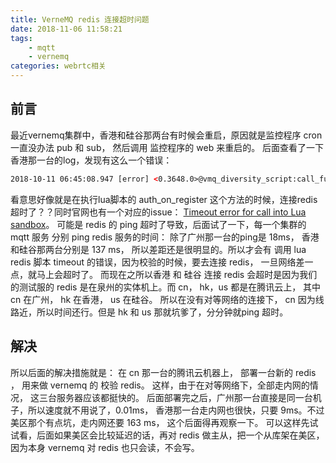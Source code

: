 ```yaml
---
title: VerneMQ redis 连接超时问题
date: 2018-11-06 11:58:21
tags: 
    - mqtt
    - vernemq
categories: webrtc相关
---
```

## 前言
最近vernemq集群中，香港和硅谷那两台有时候会重启，原因就是监控程序 cron 一直没办法 pub 和 sub， 然后调用 监控程序的 web 来重启的。
后面查看了一下香港那一台的log，发现有这么一个错误：
```html
2018-10-11 06:45:08.947 [error] <0.3648.0>@vmq_diversity_script:call_function:64 can't call into Lua sandbox for function auth_on_register due to {timeout,{gen_server,call,[<0.613.0>,{call_function,auth_on_register,[{addr,<<"220.130.153.xx">>},{port,1145},{mountpoint,<<>>},{client_id,<<"39f82305f5230abcc433ef5be342a">>},{username,<<"c177fc757d6be8534a57fa68fb910">>},{password,<<"xxx">>},{clean_session,false}]}]}}
```
看意思好像就是在执行lua脚本的 auth_on_register 这个方法的时候，连接redis超时了？？同时官网也有一个对应的issue： [Timeout error for call into Lua sandbox]( https://github.com/erlio/vernemq/issues/798)。
可能是 redis 的 ping 超时了导致，后面试了一下，每一个集群的 mqtt 服务 分别 ping redis 服务的时间：
除了广州那一台的ping是 18ms， 香港和硅谷那两台分别是 137 ms， 所以差距还是很明显的。所以才会有 调用 lua redis 脚本 timeout 的错误，因为校验的时候，要去连接 redis， 一旦网络差一点，就马上会超时了。
而现在之所以香港 和 硅谷 连接 redis 会超时是因为我们的测试服的 redis 是在泉州的实体机上。而 cn， hk，us 都是在腾讯云上， 其中 cn 在广州， hk 在香港， us 在硅谷。 所以在没有对等网络的连接下， cn 因为线路近，所以时间还行。但是 hk 和 us 那就坑爹了，分分钟就ping 超时。
## 解决
所以后面的解决措施就是： 在 cn 那一台的腾讯云机器上， 部署一台新的 redis ， 用来做 vernemq 的 校验 redis。 这样，由于在对等网络下，全部走内网的情况， 这三台服务器应该都挺快的。
后面部署完之后，广州那一台直接是同一台机子，所以速度就不用说了，0.01ms， 香港那一台走内网也很快，只要 9ms。不过美区那个有点坑，走内网还要 163 ms， 这个后面得再观察一下。
可以这样先试试看，后面如果美区会比较延迟的话，再对 redis 做主从，把一个从库架在美区， 因为本身 vernemq 对 redis 也只会读，不会写。









